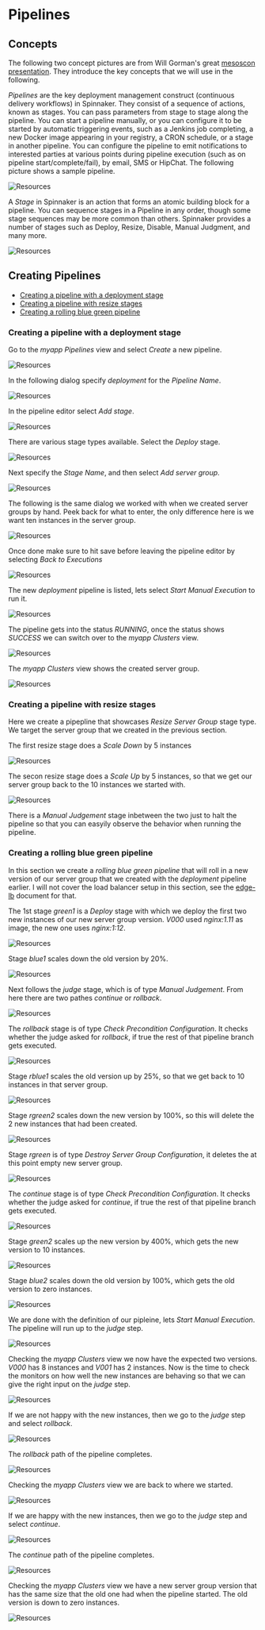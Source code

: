 # Pipelines

## Concepts

The following two concept pictures are from Will Gorman's great [mesoscon presentation](
http://events.linuxfoundation.org/sites/events/files/slides/Continuous%20Delivery%20for%20DC%3AOS%20%20with%20Spinnaker.pdf). They introduce the key concepts that we will use in the following.

*Pipelines* are the key deployment management construct (continuous delivery workflows) in Spinnaker. They consist of a sequence of actions, known as stages. You can pass parameters from stage to stage along the pipeline. You can start a pipeline manually, or you can configure it to be started by automatic triggering events, such as a Jenkins job completing, a new Docker image appearing in your registry, a CRON schedule, or a stage in another pipeline. You can configure the pipeline to emit notifications to interested parties at various points during pipeline execution (such as on pipeline start/complete/fail), by email, SMS or HipChat. The following picture shows a sample pipeline.

![Resources](img/pipe-c01.png)

A *Stage* in Spinnaker is an action that forms an atomic building block for a pipeline. You can sequence stages in a Pipeline in any order, though some stage sequences may be more common than others. Spinnaker provides a number of stages such as Deploy, Resize, Disable, Manual Judgment, and many more. 

![Resources](img/pipe-c02.png)


## Creating Pipelines

* [Creating a pipeline with a deployment stage](#creating-a-pipeline-with-a-deployment-stage)
* [Creating a pipeline with resize stages](#creating-a-pipeline-with-resize-stages)
* [Creating a rolling blue green pipeline](#creating-a-rolling-blue-green-pipeline)


### Creating a pipeline with a deployment stage

Go to the *myapp* *Pipelines* view and select *Create* a new pipeline.

![Resources](img/pipe01.png)

In the following dialog specify *deployment* for the *Pipeline Name*.

![Resources](img/pipe02.png)

In the pipeline editor select *Add stage*.

![Resources](img/pipe03.png)

There are various stage types available. Select the *Deploy* stage.

![Resources](img/pipe04.png)

Next specify the *Stage Name*, and then select *Add server group*.

![Resources](img/pipe041.png)

The following is the same dialog we worked with when we created server groups by hand. Peek back for what to enter, the only difference here is we want ten instances in the server group.

![Resources](img/pipe05.png)

Once done make sure to hit save before leaving the pipeline editor by selecting *Back to Executions*

![Resources](img/pipe06.png)

The new *deployment* pipeline is listed, lets select *Start Manual Execution* to run it.

![Resources](img/pipe07.png)

The pipeline gets into the status *RUNNING*, once the status shows *SUCCESS* we can switch over to the *myapp* *Clusters* view.

![Resources](img/pipe08.png)

The *myapp* *Clusters* view shows the created server group.

![Resources](img/pipe09.png)


### Creating a pipeline with resize stages

Here we create a pipepline that showcases *Resize Server Group* stage type. We target the server group that we created in the previous section.

The first resize stage does a *Scale Down* by 5 instances

![Resources](img/pipe10.png)

The secon resize stage does a *Scale Up* by 5 instances, so that we get our server group back to the 10 instances we started with.

![Resources](img/pipe11.png)

There is a *Manual Judgement* stage inbetween the two just to halt the pipeline so that you can easyily observe the behavior when running the pipeline.


### Creating a rolling blue green pipeline

In this section we create a *rolling blue green pipeline* that will roll in a new version of our server group that we created with the *deployment* pipeline earlier. I will not cover the load balancer setup in this section, see the [edge-lb](EDGE_LB.md) document for that.

The 1st stage *green1* is a *Deploy* stage with which we deploy the first two new instances of our new server group version. *V000* used *nginx:1.11* as image, the new one uses *nginx:1:12*.

![Resources](img/pipe12.png)

Stage *blue1* scales down the old version by 20%.

![Resources](img/pipe13.png)

Next follows the *judge* stage, which is of type *Manual Judgement*. From here there are two pathes *continue* or *rollback*.

![Resources](img/pipe14.png)

The *rollback* stage is of type *Check Precondition Configuration*. It checks whether the judge asked for *rollback*, if true the rest of that pipeline branch gets executed.

![Resources](img/pipe15.png)

Stage *rblue1* scales the old version up by 25%, so that we get back to 10 instances in that server group.

![Resources](img/pipe16.png)

Stage *rgreen2* scales down the new version by 100%, so this will delete the 2 new instances that had been created.

![Resources](img/pipe17.png)

Stage *rgreen* is of type *Destroy Server Group Configuration*, it deletes the at this point empty new server group.

![Resources](img/pipe18.png)

The *continue* stage is of type *Check Precondition Configuration*. It checks whether the judge asked for *continue*, if true the rest of that pipeline branch gets executed.

![Resources](img/pipe19.png)

Stage *green2* scales up the new version by 400%, which gets the new version to 10 instances.

![Resources](img/pipe20.png)

Stage *blue2* scales down the old version by 100%, which gets the old version to zero instances.

![Resources](img/pipe21.png)

We are done with the definition of our pipleine, lets *Start Manual Execution*. The pipeline will run up to the *judge* step.

![Resources](img/pipe22.png)

Checking the *myapp* *Clusters* view we now have the expected two versions. *V000* has 8 instances and *V001* has 2 instances.
Now is the time to check the monitors on how well the new instances are behaving so that we can give the right input on the *judge* step.

![Resources](img/pipe23.png)

If we are not happy with the new instances, then we go to the *judge* step and select *rollback*.

![Resources](img/pipe24.png)

The *rollback* path of the pipeline completes.

![Resources](img/pipe25.png)

Checking the *myapp* *Clusters* view we are back to where we started.

![Resources](img/pipe26.png)

If we are happy with the new instances, then we go to the *judge* step and select *continue*.

![Resources](img/pipe27.png)

The *continue* path of the pipeline completes.

![Resources](img/pipe28.png)

Checking the *myapp* *Clusters* view we have a new server group version that has the same size that the old one had when the pipeline started. The old version is down to zero instances.

![Resources](img/pipe29.png)

